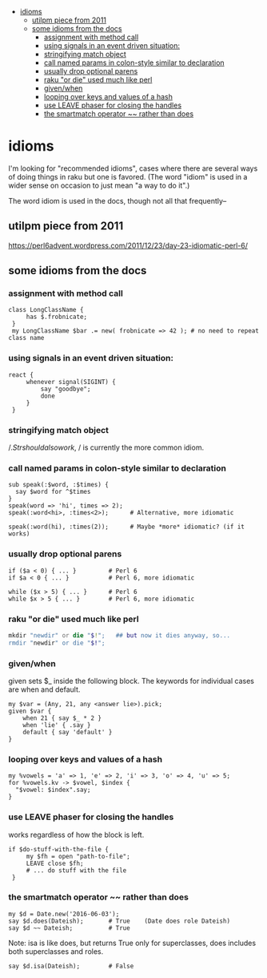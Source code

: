 - [idioms](#org32a9dc2)
  - [utilpm piece from 2011](#org1ff88eb)
  - [some idioms from the docs](#orge7852e8)
    - [assignment with method call](#org4eb32a2)
    - [using signals in an event driven situation:](#orgb5a8893)
    - [stringifying match object](#org0c4c7f6)
    - [call named params in colon-style similar to declaration](#org7c79fb0)
    - [usually drop optional parens](#org25121c4)
    - [raku "or die" used much like perl](#org2eeb6eb)
    - [given/when](#org4de8911)
    - [looping over keys and values of a hash](#orgcab117f)
    - [use LEAVE phaser for closing the handles](#org27d958e)
    - [the smartmatch operator ~~ rather than does](#org7778a9e)


<a id="org32a9dc2"></a>

# idioms

I'm looking for "recommended idioms", cases where there are several ways of doing things in raku but one is favored. (The word "idiom" is used in a wider sense on occasion to just mean "a way to do it".)

The word idiom is used in the docs, though not all that frequently&#x2013;


<a id="org1ff88eb"></a>

## utilpm piece from 2011

<https://perl6advent.wordpress.com/2011/12/23/day-23-idiomatic-perl-6/>


<a id="orge7852e8"></a>

## some idioms from the docs


<a id="org4eb32a2"></a>

### assignment with method call

```perl6
class LongClassName { 
     has $.frobnicate; 
 } 
 my LongClassName $bar .= new( frobnicate => 42 ); # no need to repeat class name
```


<a id="orgb5a8893"></a>

### using signals in an event driven situation:

```perl6
react { 
     whenever signal(SIGINT) { 
         say "goodbye"; 
         done 
     } 
 }
```


<a id="org0c4c7f6"></a>

### stringifying match object

$/.Str should also work, ~$/ is currently the more common idiom.


<a id="org7c79fb0"></a>

### call named params in colon-style similar to declaration

```perl6
sub speak(:$word, :$times) {
  say $word for ^$times
}
speak(word => 'hi', times => 2);
speak(:word<hi>, :times<2>);      # Alternative, more idiomatic

speak(:word(hi), :times(2));      # Maybe *more* idiomatic? (if it works)
```


<a id="org25121c4"></a>

### usually drop optional parens

```perl6
if ($a < 0) { ... }         # Perl 6 
if $a < 0 { ... }           # Perl 6, more idiomatic
```

```perl6
while ($x > 5) { ... }      # Perl 6 
while $x > 5 { ... }        # Perl 6, more idiomatic
```


<a id="org2eeb6eb"></a>

### raku "or die" used much like perl

```raku
mkdir "newdir" or die "$!";   ## but now it dies anyway, so...
rmdir "newdir" or die "$!";
```


<a id="org4de8911"></a>

### given/when

given sets $\_ inside the following block. The keywords for individual cases are when and default.

```perl6
my $var = (Any, 21, any <answer lie>).pick;
given $var {
    when 21 { say $_ * 2 }
    when 'lie' { .say }
    default { say 'default' }
}
```


<a id="orgcab117f"></a>

### looping over keys and values of a hash

```perl6
my %vowels = 'a' => 1, 'e' => 2, 'i' => 3, 'o' => 4, 'u' => 5;
for %vowels.kv -> $vowel, $index {
  "$vowel: $index".say;
}
```


<a id="org27d958e"></a>

### use LEAVE phaser for closing the handles

works regardless of how the block is left.

```perl6
if $do-stuff-with-the-file { 
     my $fh = open "path-to-file"; 
     LEAVE close $fh; 
     # ... do stuff with the file 
 }
```


<a id="org7778a9e"></a>

### the smartmatch operator ~~ rather than does

```perl6
my $d = Date.new('2016-06-03');
say $d.does(Dateish);       # True    (Date does role Dateish) 
say $d ~~ Dateish;          # True
```

Note: isa is like does, but returns True only for superclasses, does includes both superclasses and roles.

```perl6
say $d.isa(Dateish);        # False
```
